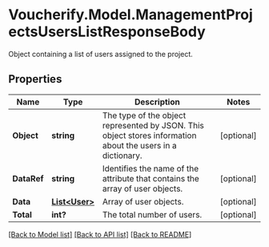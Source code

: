 # Voucherify.Model.ManagementProjectsUsersListResponseBody
Object containing a list of users assigned to the project.

## Properties

Name | Type | Description | Notes
------------ | ------------- | ------------- | -------------
**Object** | **string** | The type of the object represented by JSON. This object stores information about the users in a dictionary. | [optional] 
**DataRef** | **string** | Identifies the name of the attribute that contains the array of user objects. | [optional] 
**Data** | [**List&lt;User&gt;**](User.md) | Array of user objects. | [optional] 
**Total** | **int?** | The total number of users. | [optional] 

[[Back to Model list]](../README.md#documentation-for-models) [[Back to API list]](../README.md#documentation-for-api-endpoints) [[Back to README]](../README.md)

